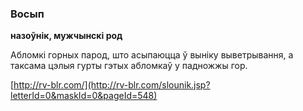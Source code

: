 ### Восып
**назоўнік, мужчынскі род**

Абломкі горных парод, што асыпаюцца ў выніку выветрывання, а таксама цэлыя гурты гэтых абломкаў у падножжы гор.

<a rel="author">[http://rv-blr.com/](http://rv-blr.com/slounik.jsp?letterId=0&maskId=0&pageId=548)</a>
